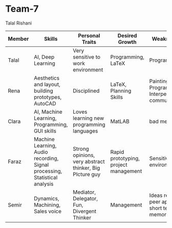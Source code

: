 # Team-7
Talal Rishani

Member | Skills | Personal Traits | Desired Growth | Weaknesses
--- | --- | --- | --- | ---
Talal | AI, Deep Learning | Very sensitive to work environment | Programming, LaTeX | Programming
Rena | Aesthetics and layout, building prototypes, AutoCAD | Disciplined | LaTeX, Planning Skills | Painting, Programming, Interpersonal communication
Clara | AI, Machine Learning, Programming, GUI skills | Loves learning new programming languages | MatLAB | bad memory
Faraz | Machine Learning, Audio recording, Signal processing, Statistical analysis | Strong opinions, very abstract thinker, Big PIcture guy | Rapid prototyping, project management | Sensitive to environments
Semir | Dynamics, Machining, Sales voice | Mediator, Delegator, Fun, Divergent Thinker | Management | Ideas require peer approval, short term memory
